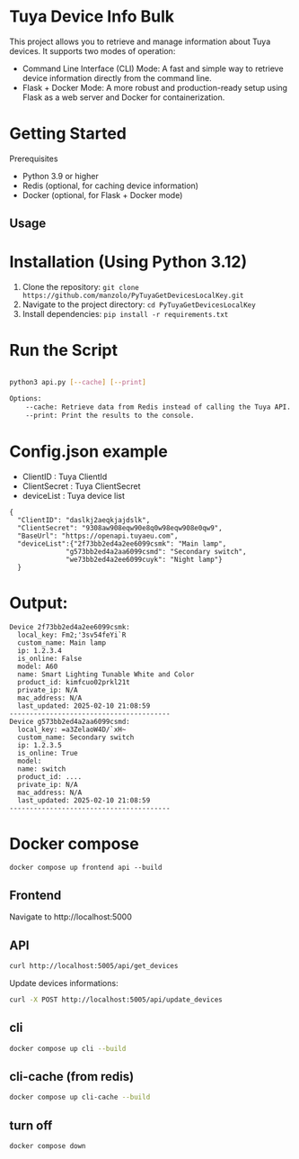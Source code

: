 # Tuya Device Info Bulk
This project allows you to retrieve and manage information about Tuya devices. It supports two modes of operation:
* Command Line Interface (CLI) Mode: A fast and simple way to retrieve device information directly from the command line.
* Flask + Docker Mode: A more robust and production-ready setup using Flask as a web server and Docker for containerization.

# Getting Started
Prerequisites
* Python 3.9 or higher
* Redis (optional, for caching device information)
* Docker (optional, for Flask + Docker mode)

## Usage

# Installation (Using Python 3.12)
1. Clone the repository: `git clone https://github.com/manzolo/PyTuyaGetDevicesLocalKey.git`
2. Navigate to the project directory: `cd PyTuyaGetDevicesLocalKey`
3. Install dependencies: `pip install -r requirements.txt`

# Run the Script
```bash

python3 api.py [--cache] [--print]

Options:
    --cache: Retrieve data from Redis instead of calling the Tuya API.
    --print: Print the results to the console.
```

# Config.json example

- ClientID : Tuya ClientId
- ClientSecret : Tuya ClientSecret
- deviceList : Tuya device list

~~~
{
  "ClientID": "daslkj2aeqkjajdslk",
  "ClientSecret": "9308aw908eqw90e8q0w98eqw908e0qw9",
  "BaseUrl": "https://openapi.tuyaeu.com",
  "deviceList":{"2f73bb2ed4a2ee6099csmk": "Main lamp",
              "g573bb2ed4a2aa6099csmd": "Secondary switch",
              "we73bb2ed4a2ee6099cuyk": "Night lamp"}
  }
~~~

# Output:
```
Device 2f73bb2ed4a2ee6099csmk:
  local_key: Fm2;'3sv54feYi`R
  custom_name: Main lamp
  ip: 1.2.3.4
  is_online: False
  model: A60
  name: Smart Lighting Tunable White and Color
  product_id: kimfcuo02prkl21t
  private_ip: N/A
  mac_address: N/A
  last_updated: 2025-02-10 21:08:59
----------------------------------------
Device g573bb2ed4a2aa6099csmd:
  local_key: =a3ZelaoW4D/`xH~
  custom_name: Secondary switch
  ip: 1.2.3.5
  is_online: True
  model: 
  name: switch
  product_id: ....
  private_ip: N/A
  mac_address: N/A
  last_updated: 2025-02-10 21:08:59
----------------------------------------
```

# Docker compose

```
docker compose up frontend api --build
```
## Frontend
Navigate to http://localhost:5000

## API
```bash
curl http://localhost:5005/api/get_devices
```
Update devices informations:
```bash
curl -X POST http://localhost:5005/api/update_devices
```

## cli

```bash
docker compose up cli --build
```

## cli-cache (from redis)

```bash
docker compose up cli-cache --build
```

## turn off

```bash
docker compose down
```
